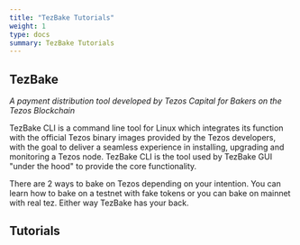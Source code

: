 ```yaml
---
title: "TezBake Tutorials"
weight: 1
type: docs
summary: TezBake Tutorials
---
```

**TezBake**
---
*A payment distribution tool
developed by Tezos Capital for Bakers on the Tezos Blockchain*

TezBake CLI is a command line tool for Linux which integrates its function with the official Tezos binary images provided by the Tezos developers, with the goal to deliver a seamless experience in installing, upgrading and monitoring a Tezos node. TezBake CLI is the tool used by TezBake GUI "under the hood" to provide the core functionality.

There are 2 ways to bake on Tezos depending on your intention. You can learn how to bake on a testnet with fake tokens or you can bake on mainnet with real tez. Either way TezBake has your back.

## Tutorials